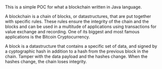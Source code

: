 This is a simple POC for what a blockchain written in Java language.

A blockchain is a chain of blocks, or datastructures, that are put together with specific rules. 
These rules ensure the integrity of the chain and the blocks and can be used in a multitude of applications using transactions
for value exchange and recording. One of its biggest and most famous applications is the Bitcoin Cryptocurrency.

A block is a datastructure that contains a specific set of data, and signed by a cyptographic hash in addition to a hash from the 
previous block in the chain. Tamper with the data payload and the hashes change. When the hashes change, the chain loses integrity.

